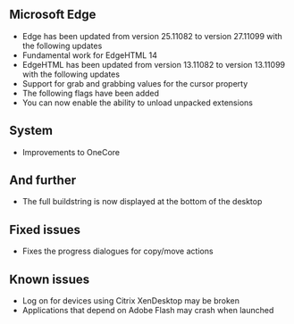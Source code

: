 ## Microsoft Edge
- Edge has been updated from version 25.11082 to version 27.11099 with the following updates
 - Fundamental work for EdgeHTML 14
- EdgeHTML has been updated from version 13.11082 to version 13.11099 with the following updates
 - Support for grab and grabbing values for the cursor property
- The following flags have been added
 - You can now enable the ability to unload unpacked extensions

## System
- Improvements to OneCore

## And further
- The full buildstring is now displayed at the bottom of the desktop

## Fixed issues
- Fixes the progress dialogues for copy/move actions

## Known issues
- Log on for devices using Citrix XenDesktop may be broken
- Applications that depend on Adobe Flash may crash when launched
